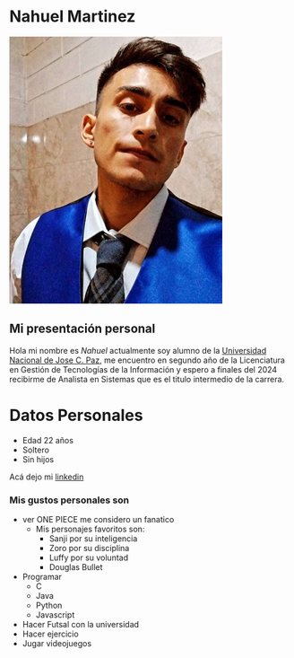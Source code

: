 # Nahuel Martinez
![Epigrafe](./Imagen/yo.jpg "Este soy yo :)")
## Mi presentación personal
Hola mi nombre es *_Nahuel_* actualmente soy alumno de la [Universidad Nacional de Jose C. Paz](www.unpaz.edu.ar), me encuentro en segundo año de la Licenciatura en Gestión de Tecnologías de la Información y espero a finales del 2024 recibirme de Analista en Sistemas que es el titulo intermedio de la carrera.

# Datos Personales
* Edad 22 años
* Soltero
* Sin hijos

Acá dejo mi [linkedin](https://www.linkedin.com/in/nahuel-martinez-7b898a218/)
### Mis gustos personales son
 * ver ONE PIECE me considero un fanatico
   * Mis personajes favoritos son:
     * Sanji por su inteligencia
     * Zoro por su disciplina
     * Luffy por su voluntad
     * Douglas Bullet
 * Programar
   * C
   * Java
   * Python
   * Javascript
* Hacer Futsal con la universidad
* Hacer ejercicio
* Jugar videojuegos
